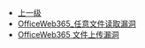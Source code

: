 * [上一级](docs/wy876_poc/)
* [OfficeWeb365_任意文件读取漏洞](docs/wy876_poc/OfficeWeb365/OfficeWeb365_%E4%BB%BB%E6%84%8F%E6%96%87%E4%BB%B6%E8%AF%BB%E5%8F%96%E6%BC%8F%E6%B4%9E.md)
* [OfficeWeb365 文件上传漏洞](docs/wy876_poc/OfficeWeb365/OfficeWeb365%20%E6%96%87%E4%BB%B6%E4%B8%8A%E4%BC%A0%E6%BC%8F%E6%B4%9E.md)
